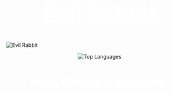 <h1 align="center" style="font-size: 60px; color: white;">Evil Rabbit</h1>

![Evil Rabbit](https://iamevilrabbit.vercel.app/images/evilrabbit-opengraph.png)

<p align="center">
  <img src="https://github-readme-stats.vercel.app/api/top-langs/?username=iamevilrabbit&layout=compact&theme=radical&hide_border=true&text_color=FFFFFF&bg_color=000000" alt="Top Languages" />
</p>

<h3 align="center" style="font-size: 30px; color: white;">Everything is in progress.</h3>
